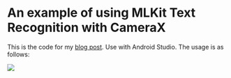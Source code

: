 An example of using MLKit Text Recognition with CameraX
=====

This is the code for my [blog post](https://www.caineng.in/).
Use with Android Studio.
The usage is as follows:

![](./screen.gif)